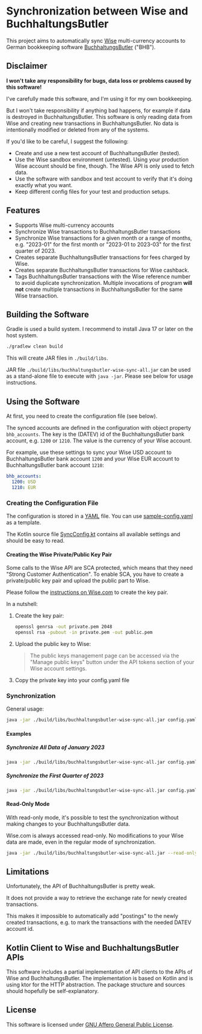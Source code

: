 # Synchronization between Wise and BuchhaltungsButler

This project aims to automatically sync [Wise](https://wise.com/) multi-currency accounts to German bookkeeping
software [BuchhaltungsButler](https://buchhaltungsbutler.de/) ("BHB").

## Disclaimer

**I won't take any responsibility for bugs, data loss or problems caused by this software!**

I've carefully made this software, and I'm using it for my own bookkeeping.

But I won't take responsibility if anything bad happens, for example if data is destroyed in BuchhaltungsButler.
This software is only reading data from Wise and creating new transactions in BuchhaltungsButler.
No data is intentionally modified or deleted from any of the systems.

If you'd like to be careful, I suggest the following:

- Create and use a new test account of BuchhaltungsButler (tested).
- Use the Wise sandbox environment (untested). Using your production Wise account should be fine, though. The Wise API
  is only used to fetch data.
- Use the software with sandbox and test account to verify that it's doing exactly what you want.
- Keep different config files for your test and production setups.

## Features

- Supports Wise multi-currency accounts
- Synchronize Wise transactions to BuchhaltungsButler transactions
- Synchronize Wise transactions for a given month or a range of months, e.g. "2023-01" for the first month or "2023-01
  to 2023-03" for the first quarter of 2023.
- Creates separate BuchhaltungsButler transactions for fees charged by Wise.
- Creates separate BuchhaltungsButler transactions for Wise cashback.
- Tags BuchhaltungsButler transactions with the Wise reference number to avoid duplicate synchronization. Multiple
  invocations of program **will not** create multiple transactions in BuchhaltungsButler for the same Wise transaction.

## Building the Software

Gradle is used a build system.
I recommend to install Java 17 or later on the host system.

```bash
./gradlew clean build
```

This will create JAR files in `./build/libs`.

JAR file `./build/libs/buchhaltungsbutler-wise-sync-all.jar` can be used as a stand-alone file to execute
with `java -jar`.
Please see below for usage instructions.

## Using the Software

At first, you need to create the configuration file (see below).

The synced accounts are defined in the configuration with object property `bhb_accounts`.
The key is the (DATEV) id of the BuchhaltungsButler bank account, e.g. `1200` or `1210`.
The value is the currency of your Wise account.

For example, use these settings to sync your Wise USD account to BuchhaltungsButler bank account `1200` and your Wise
EUR account to BuchhaltungsButler bank account `1210`:

```yaml
bhb_accounts:
  1200: USD
  1210: EUR
```

### Creating the Configuration File

The configuration is stored in a [YAML](https://yaml.org/) file.
You can use [sample-config.yaml](https://github.com/jansorg/buchhaltungsbutler-wise-sync/blob/main/sample-config.yaml)
as a template.

The Kotlin source
file [SyncConfig.kt](https://github.com/jansorg/buchhaltungsbutler-wise-sync/blob/main/src/main/kotlin/dev/ja/sync/model/SyncConfig.kt)
contains all available settings and should be easy to read.

#### Creating the Wise Private/Public Key Pair

Some calls to the Wise API are SCA protected, which means that they need "Strong Customer Authentication".
To enable SCA, you have to create a private/public key pair and upload the public part to Wise.

Please follow
the [instructions on Wise.com](https://api-docs.wise.com/features/strong-customer-authentication-2fa/personal-token-sca)
to create the key pair.

In a nutshell:

1. Create the key pair:
   ```bash
   openssl genrsa -out private.pem 2048
   openssl rsa -pubout -in private.pem -out public.pem
   ```
2. Upload the public key to Wise:
   > The public keys management page can be accessed via the "Manage public keys" button under the API tokens section of
   your Wise account settings.
3. Copy the private key into your config.yaml file

### Synchronization

General usage:

```bash
java -jar ./build/libs/buchhaltungsbutler-wise-sync-all.jar config.yaml year-month-first [year-month-last]
```

#### Examples

##### Synchronize All Data of January 2023

```bash
java -jar ./build/libs/buchhaltungsbutler-wise-sync-all.jar config.yaml 2023-01
```

##### Synchronize the First Quarter of 2023

```bash
java -jar ./build/libs/buchhaltungsbutler-wise-sync-all.jar config.yaml 2023-01 2023-03
```

#### Read-Only Mode

With read-only mode, it's possible to test the synchronization without making changes to your BuchhaltungsButler data.

Wise.com is always accessed read-only.
No modifications to your Wise data are made, even in the regular mode of synchronization.

```bash
java -jar ./build/libs/buchhaltungsbutler-wise-sync-all.jar --read-only config.yaml 2023-01 2023-06
```

## Limitations

Unfortunately, the API of BuchhaltungsButler is pretty weak.

It does not provide a way to retrieve the exchange rate for newly created transactions.

This makes it impossible to automatically add "postings" to the newly created transactions, e.g. to mark the
transactions with the needed DATEV account id.

## Kotlin Client to Wise and BuchhaltungsButler APIs

This software includes a partial implementation of API clients to the APIs of Wise and BuchhaltungsButler.
The implementation is based on Kotlin and is using ktor for the HTTP abstraction.
The package structure and sources should hopefully be self-explanatory.

## License

This software is licensed under [GNU Affero General Public License](https://www.gnu.org/licenses/agpl-3.0.en.html).
